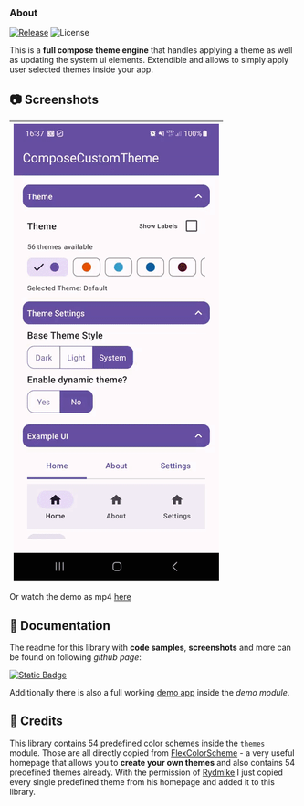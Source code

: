 ### About

[![Release](https://jitpack.io/v/MFlisar/ComposeCustomTheme.svg)](https://jitpack.io/#MFlisar/ComposeCustomTheme)
![License](https://img.shields.io/github/license/MFlisar/ComposeCustomTheme)

This is a **full compose theme engine** that handles applying a theme as well as updating the system ui elements. Extendible and allows to simply apply user selected themes inside your app.

## :camera: Screenshots

| ![Demo](screenshots/demo.gif?raw=true "Demo") |
| :-: |

Or watch the demo as mp4 [here](https://github.com/MFlisar/ComposeCustomTheme/assets/2437726/28e4555b-d559-4529-8781-bf188d572b6f)

## :book: Documentation

The readme for this library with **code samples**, **screenshots** and more can be found on following *github page*:

[![Static Badge](https://img.shields.io/badge/Open%20Documentation-lightgreen?style=for-the-badge&logo=github&logoColor=black)](https://mflisar.github.io/github-docs/pages/compose/composecustomtheme/)

Additionally there is also a full working [demo app](demo) inside the *demo module*.

## :pray: Credits

This library contains 54 predefined color schemes inside the `themes` module. Those are all directly copied from [FlexColorScheme](https://rydmike.com/flexcolorscheme/themesplayground-latest/) - a very useful homepage that allows you to **create your own themes** and also contains 54 predefined themes already. With the permission of [Rydmike](https://github.com/rydmike) I just copied every single predefined theme from his homepage and added it to this library.



